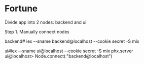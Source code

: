 # Fortune

Divide app into 2 nodes: backend and ui

Step 1. Manually connect nodes

backend# iex --sname backend@localhost --cookie secret -S mix

ui#iex --sname ui@localhost --cookie secret -S mix phx.server
ui@localhost> Node.connect(:"backend@localhost")

